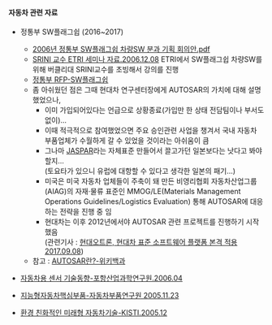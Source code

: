 #### 자동차 관련 자료

- 정통부 SW플래그쉽 (2016~2017)
  - [2006년 정통부 SW플래그쉽 차량SW 분과 기획 회의안.pdf](./SW플래그쉽차량SW분과기획회의안_20061128.pdf)
  - [SRINI 교수 ETRI 세미나 자료.2006.12.08](./latest_dsn_srini_dec06.pdf)
    ETRI에서 SW플래그쉽 차량SW를 위해 버클리대 SRINI교수를 초빙해서 강의를 진행
  - [정통부 RFP-SW플래그쉽](./인터넷공시용RFP(SWflagship).pdf)
  - 좀 아쉬웠던 점은 그때 현대차 연구센터장에게 AUTOSAR의 가치에 대해 설명했었으나,   
    - 이미 가입되어있다는 언급으로 상황종료(가입만 한 상태 전담팀이나 부서도 없이)...  
    - 이때 적극적으로 참여했었으면 주요 승인관련 사업을 챙겨서 국내 자동차 부품업체가 수월하게 갈 수 있었을 것이라는 아쉬움이 큼   
    - 그나마 [JASPAR](https://www.jaspar.jp/en)라는 자체표준 만들어서 끌고가던 일본보다는 낫다고 봐야 할지...   
      (토요타가 있으니 유럽에 대항할 수 있다고 생각한 일본의 패기...)    
    - 미국은 미국 자동차 업체들이 주축이 돼 만든 비영리협회 자동차산업그룹(AIAG)의 자재·물류 표준인 MMOG/LE(Materials Management Operations Guidelines/Logistics Evaluation) 통해 AUTOSAR에 대응하는 전략을 진행 중 임  
    - 현대차는 이후 2012년에서야 AUTOSAR 관련 프로젝트를 진행하기 시작했음  
      (관련기사 : [현대오트론, 현대차 표준 소프트웨어 플랫폼 본격 적용 2017.09.08](http://it.chosun.com/site/data/html_dir/2015/08/13/2015081385006.html))  
  - 참고 : [AUTOSAR란?-위키백과](https://ko.wikipedia.org/wiki/AUTOSAR)

- [자동차용 센서 기술동향-포항산업과학연구원.2006.04](./자동차용%20센서%20기술동향-포항산업과학연구원.2006.04.pdf)  
- [지능형자동차핵심부품-자동차부품연구원 2005.11.23](./지능형자동차핵심부품-자동차부품연구원%202005.11.23.pdf)  
- [환경 친화적인 미래형 자동차기술-KISTI.2005.12](./환경%20친화적인%20미래형%20자동차기술-KISTI.2005.12.pdf)  
